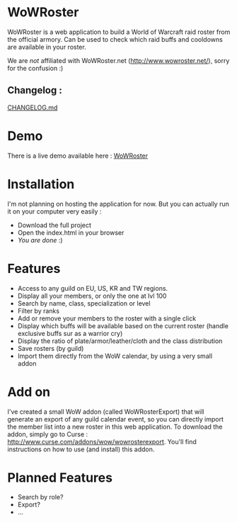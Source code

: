 WoWRoster
=========
WoWRoster is a web application to build a World of Warcraft raid roster from the official armory. Can be used to check which raid buffs and cooldowns are available in your roster.

We are *not* affiliated with WoWRoster.net (http://www.wowroster.net/), sorry for the confusion :)

## Changelog :
[CHANGELOG.md](https://github.com/KyneSilverhide/WoWRoster/blob/master/CHANGELOG.md#changelog-)

# Demo
There is a live demo available here : [WoWRoster](http://ks305642.kimsufi.com/kyne/WoWRoster/)

# Installation
I'm not planning on hosting the application for now. But you can actually run it on your computer very easily :
* Download the full project
* Open the index.html in your browser
* *You are done* :)

# Features
* Access to any guild on EU, US, KR and TW regions.
* Display all your members, or only the one at lvl 100
* Search by name, class, specialization or level
* Filter by ranks
* Add or remove your members to the roster with a single click
* Display which buffs will be available based on the current roster (handle exclusive buffs sur as a warrior cry)
* Display the ratio of plate/armor/leather/cloth and the class distribution
* Save rosters (by guild)
* Import them directly from the WoW calendar, by using a very small addon

# Add on
I've created a small WoW addon (called WoWRosterExport) that will generate an export of any guild calendar event, so you can directly import the member list into a new roster in this web application.
To download the addon, simply go to Curse : http://www.curse.com/addons/wow/wowrosterexport.
You'll find instructions on how to use (and install) this addon.

# Planned Features
* Search by role?
* Export?
* ...
